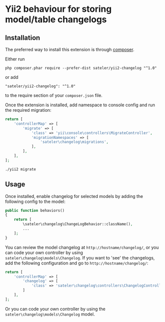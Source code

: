 Yii2 behaviour for storing model/table changelogs
===========================


Installation
------------

The preferred way to install this extension is through [composer](http://getcomposer.org/download/).

Either run

```
php composer.phar require --prefer-dist sateler/yii2-changelog "^1.0"
```

or add

```
"sateler/yii2-changelog": "^1.0"
```

to the require section of your `composer.json` file.

Once the extension is installed, add namespace to console config and run the required migration:

```php
return [
    'controllerMap' => [
        'migrate' => [
            'class' => 'yii\console\controllers\MigrateController',
            'migrationNamespaces' => [
                'sateler\changelog\migrations',
            ],
        ],
    ],
];
```

`./yii2 migrate`


Usage
-----

Once installed, enable changelog for selected models by adding the following config to the model:
```php
public function behaviors()
{
    return [
        \sateler\changelog\ChangeLogBehavior::className(),
        ...
    ];
}
```

You can review the model changelog at `http://hostname/changelog/`, or you can code your own controller
by using `sateler\changelog\models\Changelog`.
If you want to 'see' the changelogs, add the following configuration and go to `http://hostname/changelog/`:

```php
return [
    'controllerMap' => [
        'changelog' => [
            'class' => 'sateler\changelog\controllers\ChangelogController',
        ]
    ],
];
```

Or you can code your own controller by using the `sateler\changelog\models\Changelog` model.
